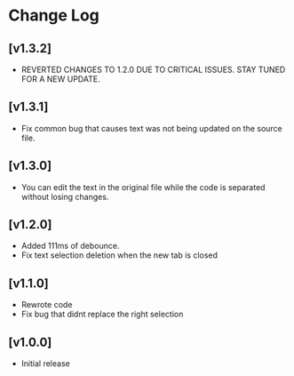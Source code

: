 # Change Log

## [v1.3.2]
- REVERTED CHANGES TO 1.2.0 DUE TO CRITICAL ISSUES. STAY TUNED FOR A NEW UPDATE.

## [v1.3.1]
- Fix common bug that causes text was not being updated on the source file.

## [v1.3.0]

- You can edit the text in the original file while the code is separated without losing changes.

## [v1.2.0]

- Added 111ms of debounce.
- Fix text selection deletion when the new tab is closed

## [v1.1.0]

- Rewrote code
- Fix bug that didnt replace the right selection

## [v1.0.0]

- Initial release
